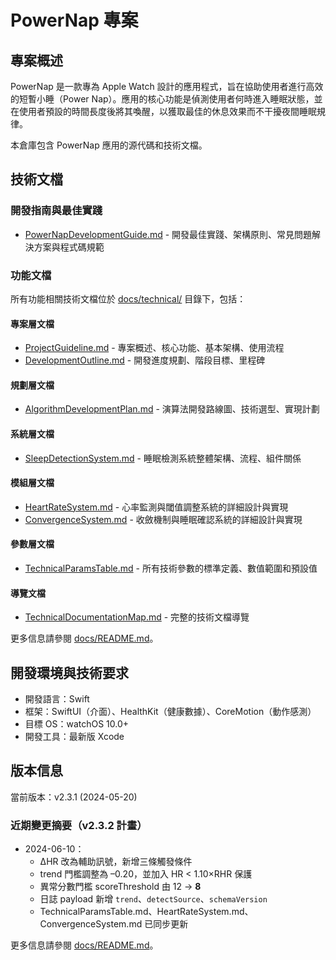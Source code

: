 # PowerNap 專案

## 專案概述

PowerNap 是一款專為 Apple Watch 設計的應用程式，旨在協助使用者進行高效的短暫小睡（Power Nap）。應用的核心功能是偵測使用者何時進入睡眠狀態，並在使用者預設的時間長度後將其喚醒，以獲取最佳的休息效果而不干擾夜間睡眠規律。

本倉庫包含 PowerNap 應用的源代碼和技術文檔。

## 技術文檔

### 開發指南與最佳實踐

- [PowerNapDevelopmentGuide.md](docs/PowerNapDevelopmentGuide.md) - 開發最佳實踐、架構原則、常見問題解決方案與程式碼規範

### 功能文檔

所有功能相關技術文檔位於 [docs/technical/](docs/technical/) 目錄下，包括：

#### 專案層文檔

- [ProjectGuideline.md](docs/technical/ProjectGuideline.md) - 專案概述、核心功能、基本架構、使用流程
- [DevelopmentOutline.md](docs/technical/DevelopmentOutline.md) - 開發進度規劃、階段目標、里程碑

#### 規劃層文檔

- [AlgorithmDevelopmentPlan.md](docs/technical/AlgorithmDevelopmentPlan.md) - 演算法開發路線圖、技術選型、實現計劃

#### 系統層文檔

- [SleepDetectionSystem.md](docs/technical/SleepDetectionSystem.md) - 睡眠檢測系統整體架構、流程、組件關係

#### 模組層文檔

- [HeartRateSystem.md](docs/technical/HeartRateSystem.md) - 心率監測與閾值調整系統的詳細設計與實現
- [ConvergenceSystem.md](docs/technical/ConvergenceSystem.md) - 收斂機制與睡眠確認系統的詳細設計與實現

#### 參數層文檔

- [TechnicalParamsTable.md](docs/technical/TechnicalParamsTable.md) - 所有技術參數的標準定義、數值範圍和預設值

#### 導覽文檔

- [TechnicalDocumentationMap.md](docs/technical/TechnicalDocumentationMap.md) - 完整的技術文檔導覽

更多信息請參閱 [docs/README.md](docs/README.md)。

## 開發環境與技術要求

- 開發語言：Swift
- 框架：SwiftUI（介面）、HealthKit（健康數據）、CoreMotion（動作感測）
- 目標 OS：watchOS 10.0+
- 開發工具：最新版 Xcode

## 版本信息

當前版本：v2.3.1 (2024-05-20)

### 近期變更摘要（v2.3.2 計畫）

* 2024-06-10：
  * ΔHR 改為輔助訊號，新增三條觸發條件
  * trend 門檻調整為 –0.20，並加入 HR < 1.10×RHR 保護
  * 異常分數門檻 scoreThreshold 由 12 → **8**
  * 日誌 payload 新增 `trend`、`detectSource`、`schemaVersion`
  * TechnicalParamsTable.md、HeartRateSystem.md、ConvergenceSystem.md 已同步更新

更多信息請參閱 [docs/README.md](docs/README.md)。 